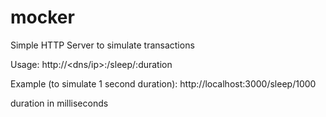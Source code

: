 # mocker
Simple HTTP Server to simulate transactions


Usage:
http://<dns/ip>:<port>/sleep/:duration

Example (to simulate 1 second duration):
http://localhost:3000/sleep/1000

duration in milliseconds
